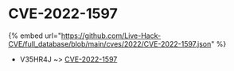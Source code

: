 # CVE-2022-1597
{% embed url="https://github.com/Live-Hack-CVE/full_database/blob/main/cves/2022/CVE-2022-1597.json" %}

* V35HR4J ~> [CVE-2022-1597](https://www.alice-snow.ru/2022/database/cve-2022-1597/cve-2022-1597-v35hr4j)